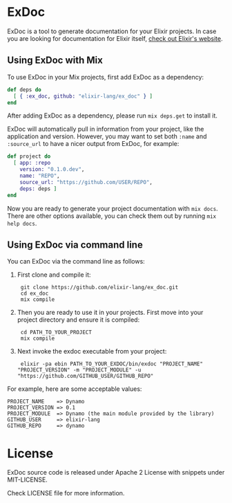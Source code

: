 # ExDoc

ExDoc is a tool to generate documentation for your Elixir projects. In case you are looking for documentation for Elixir itself, [check out Elixir's website](http://elixir-lang.org/).

## Using ExDoc with Mix

To use ExDoc in your Mix projects, first add ExDoc as a dependency:

```elixir
def deps do
  [ { :ex_doc, github: "elixir-lang/ex_doc" } ]
end
```

After adding ExDoc as a dependency, please run `mix deps.get` to install it.

ExDoc will automatically pull in information from your project, like the application and version. However, you may want to set both `:name` and `:source_url` to have a nicer output from ExDoc, for example:

```elixir
def project do
  [ app: :repo
    version: "0.1.0.dev",
    name: "REPO",
    source_url: "https://github.com/USER/REPO",
    deps: deps ]
end
```

Now you are ready to generate your project documentation with `mix docs`. There are other options available, you can check them out by running `mix help docs`.

## Using ExDoc via command line

You can ExDoc via the command line as follows:

1. First clone and compile it:

        git clone https://github.com/elixir-lang/ex_doc.git
        cd ex_doc
        mix compile

2. Then you are ready to use it in your projects. First move into your project directory and ensure it is compiled:

        cd PATH_TO_YOUR_PROJECT
        mix compile

3. Next invoke the exdoc executable from your project:

        elixir -pa ebin PATH_TO_YOUR_EXDOC/bin/exdoc "PROJECT_NAME" "PROJECT_VERSION" -m "PROJECT_MODULE" -u "https://github.com/GITHUB_USER/GITHUB_REPO"

For example, here are some acceptable values:

    PROJECT_NAME    => Dynamo
    PROJECT_VERSION => 0.1
    PROJECT_MODULE  => Dynamo (the main module provided by the library)
    GITHUB_USER     => elixir-lang
    GITHUB_REPO     => dynamo

# License

ExDoc source code is released under Apache 2 License with snippets under MIT-LICENSE.

Check LICENSE file for more information.
